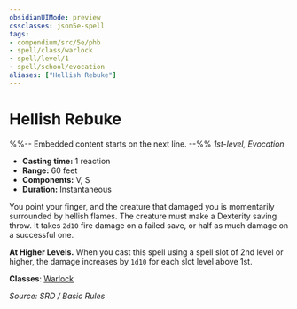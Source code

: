 ```yaml
---
obsidianUIMode: preview
cssclasses: json5e-spell
tags:
- compendium/src/5e/phb
- spell/class/warlock
- spell/level/1
- spell/school/evocation
aliases: ["Hellish Rebuke"]
---
```

# Hellish Rebuke
%%-- Embedded content starts on the next line. --%%
*1st-level, Evocation*  

- **Casting time:** 1 reaction
- **Range:** 60 feet
- **Components:** V, S
- **Duration:** Instantaneous

You point your finger, and the creature that damaged you is momentarily surrounded by hellish flames. The creature must make a Dexterity saving throw. It takes `2d10` fire damage on a failed save, or half as much damage on a successful one.

**At Higher Levels.** When you cast this spell using a spell slot of 2nd level or higher, the damage increases by `1d10` for each slot level above 1st.

**Classes**: [Warlock](compendium/classes/warlock.md)

*Source: SRD / Basic Rules*